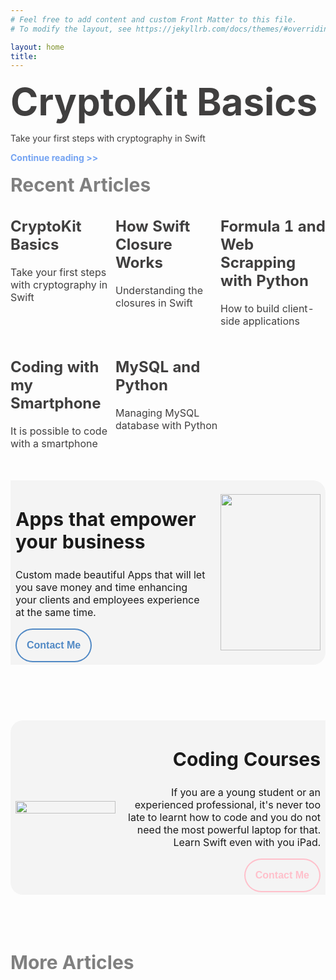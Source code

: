 ```yaml
---
# Feel free to add content and custom Front Matter to this file.
# To modify the layout, see https://jekyllrb.com/docs/themes/#overriding-theme-defaults

layout: home
title: 
---
```

<style>
  .a1:link {color: #403F3F; text-decoration: none;}
  .a1:visited {color: #403F3F; text-decoration: none;}
  .a1:hover {color: gray; text-decoration: none;}
  .a1:active {color: #403F3F; text-decoration: none;}
  .button1 { border: 2px solid #5189C5; color: #5189C5; padding: 16px 16px; text-align: center; text-decoration: none; display: inline-block;font-size: 16px; transition-duration: 0.4s; cursor: pointer; border-radius:25%/30px; background-color: #F4F4F4}
  .button1:hover {border: 2px solid #5189C5; color: white; padding: 16px 16px; text-align: center; text-decoration: none; display: inline-block;font-size: 16px; transition-duration: 0.4s; cursor: pointer; border-radius:25%/30px; background-color: #5189C5}
  .button2 { border: 2px solid pink; color: pink; padding: 16px 16px; text-align: center; text-decoration: none; display: inline-block;font-size: 16px; transition-duration: 0.4s; cursor: pointer; border-radius:25%/30px; background-color: #F4F4F4}
  .button2:hover {border: 2px solid pink; color: white; padding: 16px 16px; text-align: center; text-decoration: none; display: inline-block;font-size: 16px; transition-duration: 0.4s; cursor: pointer; border-radius:25%/30px; background-color: pink}
</style>
<body>
<a class="a1" href="https://www.javiercarrilloblog.com/coding/15/06/2021/CryptoKit.html">
<body>
<h1 style="font-size: 60px; color: #403F3F; margin: 0px 0px"><b>CryptoKit Basics</b></h1>
<p style="color: #403F3F">Take your first steps with cryptography in Swift</p>
</body>
</a>
</body>
<a class="a1" style="color: #75A4F2" href="https://www.javiercarrilloblog.com/coding/15/06/2021/CryptoKit.html"><b>Continue reading >></b></a>
<br>
<br>
<h2 style="font-size: 30px; color: gray; margin: 0px 0px"><b>Recent Articles</b></h2>
<table style="width: 100%; horizontal-align: left; margin: 0px 0px">
  <tr>
    <td style="border-style: hidden; width: 33%; text-align: left; vertical-align: top; padding: 0px">
      <a class="a1" href="https://www.javiercarrilloblog.com/coding/15/06/2021/CryptoKit.html">
      <body>
      <h2><b>CryptoKit Basics</b></h2>
      <p>Take your first steps with cryptography in Swift</p>
      </body>
      </a>
    </td>
    <td style="border-style: hidden; width: 33%; text-align: left; vertical-align: top; padding: 0px">
      <a class="a1" href="https://www.javiercarrilloblog.com/coding/17/05/2021/SwiftClosures.html">
      <body>
      <h2><b>How Swift Closure Works</b></h2>
      <p>Understanding the closures in Swift</p>
      </body>
      </a>
    </td>
    <td style="border-style: hidden; width: 33%; text-align: left; vertical-align: top; padding: 0px">
      <a class="a1" href="https://www.javiercarrilloblog.com/coding/15/04/2021/Formula1WebScraping.html">
      <body>
      <h2><b>Formula 1 and Web Scrapping with Python</b></h2>
      <p>How to build client-side applications</p>
      </body>
      </a>
    </td>
  </tr>
  <tr style="background-color: #FDFDFD">
    <td style="border-style: hidden; width: 33%; text-align: left; vertical-align: top; padding: 0px">
      <a class="a1" href="https://www.javiercarrilloblog.com/coding/15/03/2021/Coding_with_smartphone.html">
      <body>
      <h2><b>Coding with my Smartphone</b></h2>
      <p>It is possible to code with a smartphone</p>
      </body>
      </a>
    </td>
    <td style="border-style: hidden; width: 33%; text-align: left; vertical-align: top; padding: 0px">
      <a class="a1" href="https://www.javiercarrilloblog.com/coding/15/02/2021/MySQLPython.html">
      <body>
      <h2><b>MySQL and Python</b></h2>
      <p>Managing MySQL database with Python</p>
      </body>
      </a>
    </td>
    <td style="border-style: hidden; width: 33%; text-align: left; vertical-align: top; padding: 0px">
    </td>
  </tr>
</table>
<br>
<header style="border-radius: 20px; background-color: #F4F4F4">
  <table style="width: 100%; padding: 0px; border-style: hidden; text-align: left">
    <tr>
      <td style="width: 65%; background-color: #F4F4F4; border-style: hidden">
        <body>
          <h2 style="font-size: 30px"><b>Apps that empower your business</b></h2>
          <p>Custom made beautiful Apps that will let you save money and time enhancing your clients and employees experience at the same time.</p>
          <button class="button1" onclick="window.location.href='https://www.javiercarrilloblog.com/services';"><b>Contact Me</b></button>
        </body>
      </td>
      <td style="width: 35%; border-style: hidden; text-align: right">
        <img style="display: block; margin-left: auto; margin-right: auto; height: 250px; width: 100%; object-fit: contain" src="https://jcentercreation.github.io/JekyllPersonalWeb/assets/img/img8.PNG">
      </td>
    </tr>
  </table>
</header>
<br>
<header style="border-radius: 20px; background-color: #F4F4F4">
  <table style="width: 100%; padding: 0px; border-style: hidden; text-align: right">
    <tr>
      <td style="width: 35%; border-style: hidden; text-align: left">
        <img style="display: block; margin-left: auto; margin-right: auto; width: 100%; object-fit: contain" src="https://jcentercreation.github.io/JekyllPersonalWeb/assets/img/img2.png">
      </td>
      <td style="width: 65%; background-color: #F4F4F4; border-style: hidden">
        <body>
          <h2 style="font-size: 30px"><b>Coding Courses</b></h2>
          <p>If you are a young student or an experienced professional, it's never too late to learnt how to code and you do not need the most powerful laptop for that. Learn Swift even with you iPad.</p>
          <button class="button2" onclick="window.location.href='https://www.javiercarrilloblog.com/services';"><b>Contact Me</b></button>
        </body>
      </td>
    </tr>
  </table>
</header>
<br>
<br>
<h1 style="font-size: 30px; color: gray; margin: 0px 0px"><b>More Articles</b></h1>